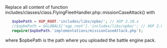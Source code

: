 Replace all content of function includes/classes/class.FlyingFleetHandler.php::missionCaseAttack() with 

   ```php
      $opbePath = XGP_ROOT.'includes/libs/opbe/'; // XGP 2.10.x
      //$opbePath = $GLOBALS['xgp_root'].'includes/libs/opbe/'; // XGP 2.9.x
      require($opbePath.'implementations/missionCaseAttack.php'); 
   ```

where $opbePath is the path where you uploaded the battle engine pack. 
